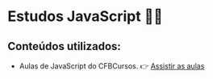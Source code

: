 # Estudos JavaScript 👨‍💻

## Conteúdos utilizados:

* Aulas de JavaScript do CFBCursos. 👉 [Assistir as aulas](https://youtu.be/E4DBTqgxHGM?si=BpkzNm2YEMWOkSuK)
